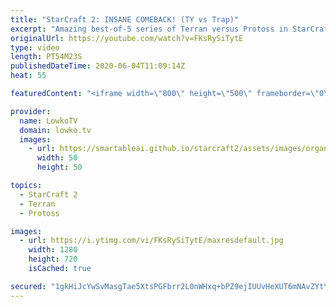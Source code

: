 ```yaml
---
title: "StarCraft 2: INSANE COMEBACK! (TY vs Trap)"
excerpt: "Amazing best-of-5 series of Terran versus Protoss in StarCraft 2. This series of top-level TvP shows incredible micro and macro, cheesy build orders and defensive play, but also mistakes and because of that an insane comeback.  New StarCraft 2 ladder maps: https://youtu.be/4I4-5_o7OT4 Get more videos"
originalUrl: https://youtube.com/watch?v=FKsRySiTytE
type: video
length: PT54M23S
publishedDateTime: 2020-06-04T11:09:14Z
heat: 55

featuredContent: "<iframe width=\"800\" height=\"500\" frameborder=\"0\" src=\"https://www.youtube.com/embed/FKsRySiTytE\" allow=\"accelerometer; autoplay; encrypted-media; gyroscope; picture-in-picture\" allowfullscreen></iframe>"

provider:
  name: LowkoTV
  domain: lowko.tv
  images:
    - url: https://smartableai.github.io/starcraft2/assets/images/organizations/lowko.tv-50x50.jpg
      width: 50
      height: 50

topics:
  - StarCraft 2
  - Terran
  - Protoss

images:
  - url: https://i.ytimg.com/vi/FKsRySiTytE/maxresdefault.jpg
    width: 1280
    height: 720
    isCached: true

secured: "1gkHiJcYwSvMasgTae5XtsPGFbrr2L0nWHxq+bPZ9ejIUUvHeXUT6mNAvZYtYrvHb8zufoaDyXYcX9FL5YQlwY2Waawj4AMJDOnC1SLy8uStxuNRHf31zwpu5mVIYlwlBhhBJ9BkyyLkwSK4OpUNo6Qi0SPExyTR1rtBktA5ox+EvRhu1uRhtHcPJjWErN8oI3L0kTfzMbC0TXjlbVNne/ToFysS2EsLqtF/3r3bPIMekYcMsb6VMn8AbpJlTGGMai7wU5FphingMIBh+hSXgaN8WYljrrAt4jkfdaILyRpIkuT5r72fj59TXo+vSoFtfCWlT9IhJw3cuu+r1wmhYgCqfUGjOm+bumeKZH2Cb010FZN8qUpnHkDtHByAdoDK2eGe2Q/Fnc6UTD7cFCLaTPUZEXw0t4MczE5L4B2XN8b/VfYy5d3hCvEt1rvtyU7H;M9ng7A9QxATQ09h0pPdyCA=="
---
```


